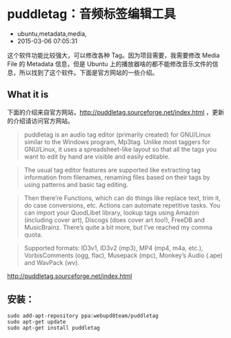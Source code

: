 # puddletag：音频标签编辑工具
- ubuntu,metadata,media,
- 2015-03-06 07:05:31

这个软件功能比较强大，可以修改各种 Tag。因为项目需要，我需要修改 Media File 的 Metadata 信息，但是 Ubuntu 上的播放器啥的都不能修改音乐文件的信息，所以找到了这个软件。下面是官方网站的一些介绍。

## What it is

下面的介绍来自官方网站，http://puddletag.sourceforge.net/index.html  ，更新的介绍请访问官方网站。

> puddletag is an audio tag editor (primarily created) for GNU/Linux similar to the Windows program, Mp3tag. Unlike most taggers for GNU/Linux, it uses a spreadsheet-like layout so that all the tags you want to edit by hand are visible and easily editable.

> The usual tag editor features are supported like extracting tag information from filenames, renaming files based on their tags by using patterns and basic tag editing.

> Then there’re Functions, which can do things like replace text, trim it, do case conversions, etc. Actions can automate repetitive tasks. You can import your QuodLibet library, lookup tags using Amazon (including cover art), Discogs (does cover art too!), FreeDB and MusicBrainz. There’s quite a bit more, but I’ve reached my comma quota.

> Supported formats: ID3v1, ID3v2 (mp3), MP4 (mp4, m4a, etc.), VorbisComments (ogg, flac), Musepack (mpc), Monkey’s Audio (.ape) and WavPack (wv).

http://puddletag.sourceforge.net/index.html

## 安装：

    sudo add-apt-repository ppa:webupd8team/puddletag
    sudo apt-get update
    sudo apt-get install puddletag
